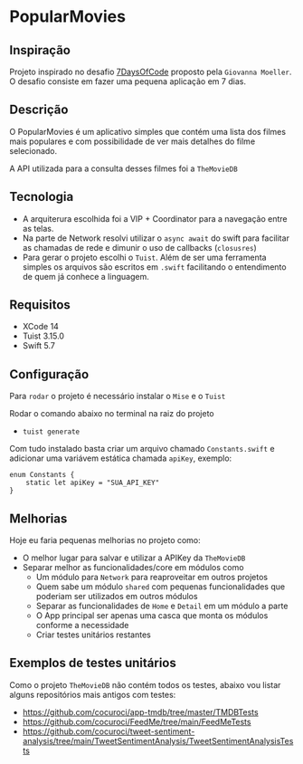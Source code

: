 # PopularMovies

## Inspiração

Projeto inspirado no desafio [7DaysOfCode](https://7daysofcode.io/matricula/ios) proposto pela `Giovanna Moeller`. O desafio consiste em fazer uma pequena aplicação em 7 dias.

## Descrição

O PopularMovies é um aplicativo simples que contém uma lista dos filmes mais populares e com possibilidade de ver mais detalhes do filme selecionado.

A API utilizada para a consulta desses filmes foi a `TheMovieDB`

## Tecnologia

- A arquiterura escolhida foi a VIP + Coordinator para a navegação entre as telas.
- Na parte de Network resolvi utilizar o `async await` do swift para facilitar as chamadas de rede e dimunir o uso de callbacks (`closusres`)
- Para gerar o projeto escolhi o `Tuist`. Além de ser uma ferramenta simples os arquivos são escritos em `.swift` facilitando o entendimento de quem já conhece a linguagem.

## Requisitos

- XCode 14
- Tuist 3.15.0
- Swift 5.7

## Configuração

Para `rodar` o projeto é necessário instalar o `Mise` e o `Tuist`

Rodar o comando abaixo no terminal na raiz do projeto
- `tuist generate`

Com tudo instalado basta criar um arquivo chamado `Constants.swift` e adicionar uma variávem estática chamada `apiKey`, exemplo:

```
enum Constants {
    static let apiKey = "SUA_API_KEY"
}
```

## Melhorias

Hoje eu faria pequenas melhorias no projeto como:
- O melhor lugar para salvar e utilizar a APIKey da `TheMovieDB`
- Separar melhor as funcionalidades/core em módulos como
    - Um módulo para `Network` para reaproveitar em outros projetos
    - Quem sabe um módulo `shared` com pequenas funcionalidades que poderiam ser utilizados em outros módulos
    - Separar as funcionalidades de `Home` e `Detail` em um módulo a parte
    - O App principal ser apenas uma casca que monta os módulos conforme a necessidade
    - Criar testes unitários restantes
 
## Exemplos de testes unitários

Como o projeto `TheMovieDB` não contém todos os testes, abaixo vou listar alguns repositórios mais antigos com testes:
- <https://github.com/cocuroci/app-tmdb/tree/master/TMDBTests>
- <https://github.com/cocuroci/FeedMe/tree/main/FeedMeTests>
- <https://github.com/cocuroci/tweet-sentiment-analysis/tree/main/TweetSentimentAnalysis/TweetSentimentAnalysisTests>